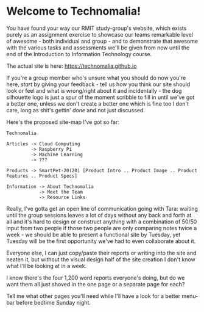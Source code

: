 # Welcome to Technomalia!

You have found your way our RMIT study-group's website, which exists purely as an assignment exercise to showcase our teams remarkable level of awesome - both individual and group - and to demonstrate that awesome with the various tasks and assessments we'll be given from now until the end of the Introduction to Information Technology course.

The actual site is here: https://technomalia.github.io

If you're a group member who's unsure what you should do now you're here, <i>start</i> by giving your feedback - tell us how you think our site should look or feel and what is wrong/right about it and incidentally - the dog silhouette logo is just a spur of the moment scribble to fill in until we've got a better one, unless we don't create a better one which is fine too I don't care, long as shit's gettin' <i>done</i> and not just discussed.

Here's the proposed site-map I've got so far:

```
Technomalia

Articles -> Cloud Computing
         -> Raspberry Pi
         -> Machine Learning
         -> ???

Products -> SmartPet-20(20) [Product Intro .. Product Image .. Product Features .. Product Specs]

Information -> About Technomalia
            -> Meet the Team
            -> Resource Links
```
Really, I've gotta get an open line of communication going with Tara: waiting until the group sessions leaves a lot of days without any back and forth at all and it's hard to design or construct anything with a combination of 50/50 input from two people if those two people are only comparing notes twice a week - we should be able to present a functional site by Tuesday, yet Tuesday will be the first opportunity we've had to even collaborate about it.

Everyone else, I can just copy/paste their reports or writing into the site and neaten it, but without the visual design half of the site creation I don't know what I'll be looking at in a week.

I know there's the four 1,200 word reports everyone's doing, but do we want them all just shoved in the one page or a separate page for each?

Tell me what other pages you'll need while I'll have a look for a better menu-bar before bedtime Sunday night.

<!-- <img align="center" src="https://psychaesthetic.com.au/photobox/images/2020/07/06/dog-shadow-technomalia2.png" width="200" /> -->

